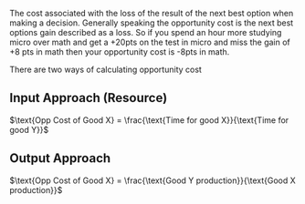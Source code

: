 The cost associated with the loss of the result of the next best option when making a decision.
Generally speaking the opportunity cost is the next best options gain described as a loss. So if you spend an hour more studying micro over math and get a +20pts on the test in micro and miss the gain of +8 pts in math then your opportunity cost is -8pts in math.


There are two ways of calculating opportunity cost
## Input Approach (Resource)
$\text{Opp Cost of Good X} = \frac{\text{Time for good X}}{\text{Time for good Y}}$
## Output Approach
$\text{Opp Cost of Good X} = \frac{\text{Good Y production}}{\text{Good X production}}$

